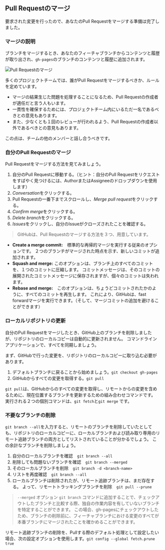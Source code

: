 ## Pull Requestのマージ

要求された変更を行ったので、あなたのPull Requestをマージする準備は完了しました。

### マージの説明

ブランチをマージするとき、あなたのフィーチャブランチからコンテンツと履歴が取り出され、` gh-pages `のブランチのコンテンツと履歴に追加されます。

![Pull Requestのマージ](img/merging-prs.png)

多くのプロジェクトチームでは、誰がPull Requestをマージするべきか、ルールを定めています。

- マージの結果生じた問題を処理することになるため、Pull Requestの作成者が適任だと言う人もいます。
- 一貫性を確保するためには、プロジェクトチーム内にいるただ一名であるべきとの意見もあります。
- また、少なくとも１回のレビューが行われるよう、Pull Requestの作成者以外であるべきとの意見もあります。

この点は、チームの他のメンバーと話し合うべきです。

### 自分のPull Requestのマージ

Pull Requestをマージする方法を見てみましょう。

1. 自分のPull Requestに移動する。（ヒント：自分のPull Requestをリクエストをすばやく見つけるには、AuthorまたはAssigneeのドロップダウンを使用します）
2. *Conversation*をクリックする。
3. Pull Requestの一番下までスクロールし、*Merge pull request*をクリックする。
4. *Confirm merge*をクリックする。
5. *Delete branch*をクリックする。
6. *Issues*をクリックし、自分のIssueがクローズされたことを確認する。

> GitHubは、Pull Requestのマージする方法を３つ、用意しています。

- **Create a merge commit:**　標準的な再帰的マージを実行する従来のオプションです。 ２つのブランチがマージされた時点を示す、新しいコミットが追加されます。
- **Squash and merge:** このオプションは、ブランチ上のすべてのコミットを、１つのコミットに圧縮します。 コミットメッセージは、そのコミットの展開されたコミットメッセージに保存されますが、個々のコミットは失われます。
- **Rebase and merge:**　このオプションは、ちょうどコミットされたかのように、すべてのコミットを再生します。 これにより、GitHubは、fast forwardマージを実行できます。（そして、マージコミットの追加を避けることができます）

### ローカルリポジトリの更新

自分のPull Requestをマージしたとき、GitHub上のブランチを削除しましたが、リポジトリのローカルコピーは自動的に更新されません。 コマンドラインアプリケーションで、すべてを同期しましょう。

まず、GitHubで行った変更を、リポジトリのローカルコピーに取り込む必要があります。

1. デフォルトブランチに戻ることから始めましょう。`git checkout gh-pages`
2. GitHubからすべての変更を取得する。` git pull `

` git pull `は、GitHubからのすべての変更を取得し、リモートからの変更を含めるために、現在位置するブランチを更新するための組み合わせコマンドです。 実行される２つの個別コマンドは、` git fetch `と` git merge ` です。

### 不要なブランチの削除

`git branch --all`を入力すると、リモートのブランチを削除していたとしても、リポジトリのローカルコピーに、ローカルブランチおよび読み取り専用のリモート追跡ブランチの両方としてリストされていることが分かるでしょう。 この余計なブランチを削除しましょう。

1. 自分のローカルブランチを確認　` git branch --all `
2. 削除しても問題ないブランチを確認　`git branch --merged`
3. そのローカルブランチを削除　`git branch -d <branch-name>`
4. リストを再度確認　`git branch --all`
5. ローカルブランチは削除されたが、リモート追跡ブランチは、まだ存在する。 よって、リモートトラッキングブランチを削除　`git pull --prune`

> `--merged` オプション `git branch` コマンドに追加することで、チェックアウトしたブランチと比較する際、独自の作業内容を有していないブランチを特定することができます。 この場合、gh-pagesにチェックアウトしたため、ブランチの削除前に、フィーチャブランチにおける変更のすべてが本番ブランチにマージされたことを確かめることができます。

リモート追跡ブランチの削除を、Pullする際のデフォルト処理として設定したい場合、次の設定オプションを使用します。`git config --global fetch.prune true`